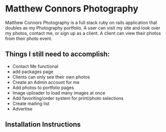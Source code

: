 # Matthew Connors Photography

Matthew Connors Photography is a full stack ruby on rails application that doubles as my Photography portfolio.  A user can visit my site and look over my photos, contact me, or sign up as a client.  A client can view their photos from their photo event.


## Things I still need to accomplish:

* Contact Me functional
* add packages page
* Clients can only see their own photos
* Create an Admin account for me
* Add photos to portfolio pages
* Image uploader to load many images at once
* Add favoriting/order system for print/photo selections
* Create mailing list
* Advertise

## Installation Instructions
